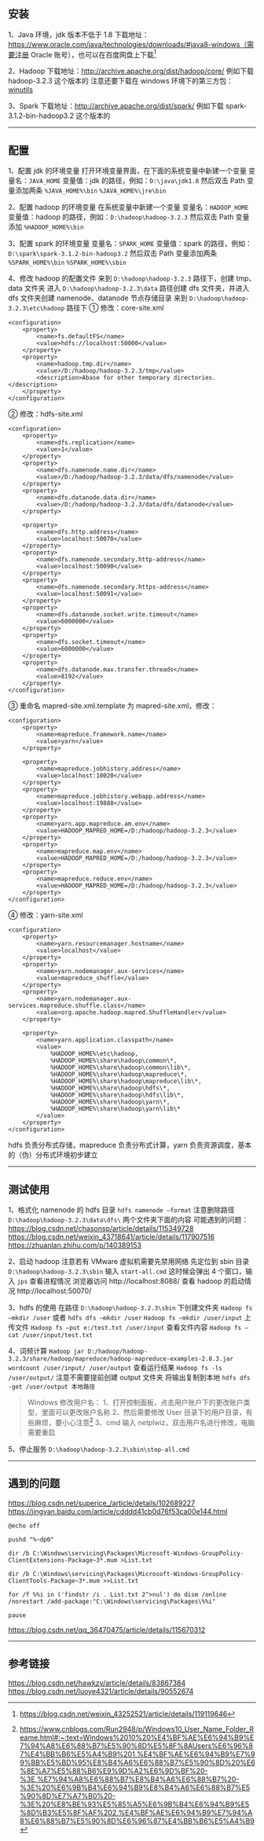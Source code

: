 ## **安装**

1、Java 环境，jdk 版本不低于 1.8
下载地址：https://www.oracle.com/java/technologies/downloads/#java8-windows（需要注册 Oracle 账号），也可以在百度网盘上下载[^jdk下载]

2、Hadoop
下载地址：http://archive.apache.org/dist/hadoop/core/
例如下载 hadoop-3.2.3 这个版本的
注意还要下载在 windows 环境下的第三方包：[winutils](https://github.com/steveloughran/winutils)

3、Spark
下载地址：http://archive.apache.org/dist/spark/
例如下载 spark-3.1.2-bin-hadoop3.2 这个版本的

***

## **配置**

1、配置 jdk 的环境变量
打开环境变量界面，在下面的系统变量中新建一个变量
变量名：`JAVA_HOME`
变量值：jdk 的路径，例如：`D:\java\jdk1.8`
然后双击 Path 变量添加两条
`%JAVA_HOME%\bin`
`%JAVA_HOME%\jre\bin`

2、配置 hadoop 的环境变量
在系统变量中新建一个变量
变量名：`HADOOP_HOME`
变量值：hadoop 的路径，例如：`D:\hadoop\hadoop-3.2.3`
然后双击 Path 变量添加
`%HADOOP_HOME%\bin`

3、配置 spark 的环境变量
变量名：`SPARK_HOME`
变量值：spark 的路径，例如：`D:\spark\spark-3.1.2-bin-hadoop3.2`
然后双击 Path 变量添加两条
`%SPARK_HOME%\bin`
`%SPARK_HOME%\sbin`

4、修改 hadoop 的配置文件
来到 `D:\hadoop\hadoop-3.2.3` 路径下，创建 tmp、data 文件夹
进入 `D:\hadoop\hadoop-3.2.3\data` 路径创建 dfs 文件夹，并进入 dfs 文件夹创建 namenode、datanode 节点存储目录
来到 `D:\hadoop\hadoop-3.2.3\etc\hadoop` 路径下
① 修改：core-site.xml
```
<configuration>
    <property>
        <name>fs.defaultFS</name>
        <value>hdfs://localhost:50000</value>
    </property>
    <property>
        <name>hadoop.tmp.dir</name>
        <value>/D:/hadoop/hadoop-3.2.3/tmp</value>
        <description>Abase for other temporary directories.</description>
    </property>
</configuration>
```
② 修改：hdfs-site.xml
```
<configuration>
    <property>
        <name>dfs.replication</name>
        <value>1</value>
    </property>
    <property>
        <name>dfs.namenode.name.dir</name>
        <value>/D:/hadoop/hadoop-3.2.3/data/dfs/namenode</value>
    </property>
    <property>
        <name>dfs.datanode.data.dir</name>
        <value>/D:/hadoop/hadoop-3.2.3/data/dfs/datanode</value>
    </property>

    <property>
        <name>dfs.http.address</name>
        <value>localhost:50070</value>
    </property>
    <property>
        <name>dfs.namenode.secondary.http-address</name>
        <value>localhost:50090</value>
    </property>
    <property>
        <name>dfs.namenode.secondary.https-address</name>
        <value>localhost:50091</value>
    </property>
    <property>
        <name>dfs.datanode.socket.write.timeout</name>
        <value>6000000</value>
    </property>
    <property>
        <name>dfs.socket.timeout</name>
        <value>6000000</value>
    </property>
    <property>
        <name>dfs.datanode.max.transfer.threads</name>           
        <value>8192</value>
    </property>
</configuration>
```
③ 重命名 mapred-site.xml.template 为 mapred-site.xml，修改：
```
<configuration>
    <property>
        <name>mapreduce.framework.name</name>
        <value>yarn</value>
    </property>

    <property>
        <name>mapreduce.jobhistory.address</name>
        <value>localhost:10020</value>
    </property>
    <property>
        <name>mapreduce.jobhistory.webapp.address</name>
        <value>localhost:19888</value>
    </property>
    <property>
        <name>yarn.app.mapreduce.am.env</name>
        <value>HADOOP_MAPRED_HOME=/D:/hadoop/hadoop-3.2.3</value>
    </property>
    <property>
        <name>mapreduce.map.env</name>
        <value>HADOOP_MAPRED_HOME=/D:/hadoop/hadoop-3.2.3</value>
    </property>
    <property>
        <name>mapreduce.reduce.env</name>
        <value>HADOOP_MAPRED_HOME=/D:/hadoop/hadoop-3.2.3</value>
    </property> 
</configuration>
```
④ 修改：yarn-site.xml
```
<configuration>
    <property>
        <name>yarn.resourcemanager.hostname</name>
        <value>localhost</value>
    </property>
    <property>
        <name>yarn.nodemanager.aux-services</name>
        <value>mapreduce_shuffle</value>
    </property>
    <property>
        <name>yarn.nodemanager.aux-services.mapreduce.shuffle.class</name>
        <value>org.apache.hadoop.mapred.ShuffleHandler</value>
    </property>

    <property>
        <name>yarn.application.classpath</name>
        <value>
            %HADOOP_HOME%\etc\hadoop,
            %HADOOP_HOME%\share\hadoop\common\*,
            %HADOOP_HOME%\share\hadoop\common\lib\*,
            %HADOOP_HOME%\share\hadoop\mapreduce\*,
            %HADOOP_HOME%\share\hadoop\mapreduce\lib\*,
            %HADOOP_HOME%\share\hadoop\hdfs\*,
            %HADOOP_HOME%\share\hadoop\hdfs\lib\*,          
            %HADOOP_HOME%\share\hadoop\yarn\*,
            %HADOOP_HOME%\share\hadoop\yarn\lib\*
        </value>
    </property>
</configuration>
```
hdfs 负责分布式存储，mapreduce 负责分布式计算，yarn 负责资源调度，基本的（伪）分布式环境初步建立

***

## 测试使用

1、格式化 namenode 的 hdfs 目录
`hdfs namenode –format`
注意删除路径 `D:\hadoop\hadoop-3.2.3\data\dfs\` 两个文件夹下面的内容
可能遇到的问题：https://blog.csdn.net/chasonsp/article/details/115349728  
https://blog.csdn.net/weixin_43718641/article/details/117907516  
https://zhuanlan.zhihu.com/p/140389153  

2、启动 hadoop
注意若有 VMware 虚拟机需要先禁用网络
先定位到 sbin 目录 `D:\hadoop\hadoop-3.2.3\sbin`
输入 `start-all.cmd`
这时候会弹出 4 个窗口，输入 `jps` 查看进程情况
浏览器访问 http://localhost:8088/ 查看 hadoop 的启动情况
http://localhost:50070/

3、hdfs 的使用
在路径 `D:\hadoop\hadoop-3.2.3\sbin` 下创建文件夹
`Hadoop fs –mkdir /user` 或者 `hdfs dfs –mkdir /user`
`Hadoop fs –mkdir /user/input`
上传文件
`Hadoop fs –put e:/test.txt /user/input`
查看文件内容
`Hadoop fs –cat /user/input/test.txt`

4、词频计算
`Hadoop jar D:/hadoop/hadoop-3.2.3/share/hadoop/mapreduce/hadoop-mapreduce-examples-2.8.3.jar wordcount /user/input/ /user/output`
查看运行结果 `Hadoop fs -ls /user/output/` 注意不需要提前创建 output 文件夹
将输出复制到本地 `hdfs dfs -get /user/output 本地路径`

> Windows 修改用户名：
1、打开控制面板，点击用户账户下的更改账户类型，里面可以更改账户名称
2、然后需要修改 User 目录下的用户目录，有些麻烦，要小心注意[^Users文件夹的修改]
3、cmd 输入 netplwiz，双击用户名进行修改，电脑需要重启

5、停止服务
`D:\hadoop\hadoop-3.2.3\sbin\stop-all.cmd`

***

## **遇到的问题**
https://blog.csdn.net/superice_/article/details/102689227
https://jingyan.baidu.com/article/cdddd41cb0d76f53ca00e144.html
``` batch
@echo off

pushd "%~dp0"

dir /b C:\Windows\servicing\Packages\Microsoft-Windows-GroupPolicy-ClientExtensions-Package~3*.mum >List.txt

dir /b C:\Windows\servicing\Packages\Microsoft-Windows-GroupPolicy-ClientTools-Package~3*.mum >>List.txt

for /f %%i in ('findstr /i . List.txt 2^>nul') do dism /online /norestart /add-package:"C:\Windows\servicing\Packages\%%i"

pause
```
https://blog.csdn.net/qq_36470475/article/details/115670312

***

## **参考链接**

https://blog.csdn.net/hawkzy/article/details/83867384
https://blog.csdn.net/luoye4321/article/details/90552674





[^jdk下载]: https://blog.csdn.net/weixin_43252521/article/details/119119646

[^Users文件夹的修改]:https://www.cnblogs.com/Run2948/p/Windows10_User_Name_Folder_Reame.html#:~:text=Windows%2010%20%E4%BF%AE%E6%94%B9%E7%94%A8%E6%88%B7%E5%90%8D%E5%8F%8AUsers%E6%96%87%E4%BB%B6%E5%A4%B9%201.%E4%BF%AE%E6%94%B9%E7%99%BB%E5%BD%95%E8%B4%A6%E6%88%B7%E5%90%8D%20%E6%8E%A7%E5%88%B6%E9%9D%A2%E6%9D%BF%20-%3E,%E7%94%A8%E6%88%B7%E8%B4%A6%E6%88%B7%20-%3E%20%E6%9B%B4%E6%94%B9%E8%B4%A6%E6%88%B7%E5%90%8D%E7%A7%B0%20-%3E%20%E8%BE%93%E5%85%A5%E6%9B%B4%E6%94%B9%E5%8D%B3%E5%8F%AF%202.%E4%BF%AE%E6%94%B9%E7%94%A8%E6%88%B7%E5%90%8D%E6%96%87%E4%BB%B6%E5%A4%B9
